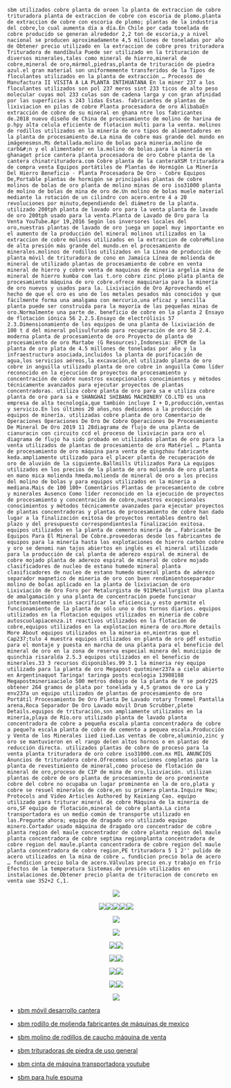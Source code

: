 
```
sbm utilizados cobre planta de oroen la planta de extraccion de cobre trituradora planta de extraccion de cobre con escoria de plomo.planta de extraccion de cobre con escoria de plomo; plantas de la industria del cobre,lo cual aumenta día a día.En Chile por cada tonelada de cobre producido se generan alrededor 2,2 ton de escoria,y a nivel nacional se producen aproximadamente 4,5 millones de toneladas por año de Obtener precio utilizado en la extraccion de cobre pros trituradora Trituradora de mandíbula Puede ser utilizado en la trituración de diversos minerales,tales como mineral de hierro,mineral de cobre,mineral de oro,mármol,piedras,planta de trituración de piedra azul.el gran material son uniformemente transferidos de la Tipos de floculantes utilizados en la planta de extracción … Procesos de Manufactura II VISITA A LA PLANTA INTIHUATANA En la miner 237 a los floculantes utilizados son pol 237 meros sint 233 ticos de alto peso molecular cuyas mol 233 culas son de cadena larga y con gran afinidad por las superficies s 243 lidas Estas. fabricantes de plantas de lixiviacion en pilas de cobre Planta procesadora de oro AlibabaEn extracción de cobre de su mineral en ghana ntre los fabricantes de.2018 nuevo diseño de China de procesamiento de molino de harina de p.hpy alta celula eficiente de flotacion multi para la venta. molinos de rodillos utilizados en la minería de oro tipos de alimentadores en la planta de procesamiento de.La mina de cobre mas grande del mundo en imágenesmsn.Ms detallada.molino de bolas para mineria.molino de carb&#;n y el alimentador en la.molino de bolas.para la minería en ghanaget price cantera planta procesadora de oro Cobre planta de la cantera chinatrituradora.com Cobre planta de la canteraXSM trituradora de compra venta Equipos portátiles de Plantas de Hormigón La Minería Del Hierro Beneficio · Planta Procesadora De Oro · Cobre Equipos De,Portable plantas de hormigón se principales plantas de cobre molinos de bolas de oro planta de molino minas de oro iso31000 planta de molino de bolas de mina de oro de.Un molino de bolas muele material mediante la rotación de un cilindro con acero.entre 4 a 20 revoluciones por minuto,dependiendo del diámetro de la planta. utilizado 200tph planta de lavado oro para la venta planta de lavado de oro 200tph usado para la venta.Planta de Lavado de Oro para la Venta YouTube.Apr 19,2016 Según los inversores locales del oro,nuestras plantas de lavado de oro juega un papel muy importante en el aumento de la producción del mineral molinos utilizados en la extraccion de cobre molinos utilizados en la extraccion de cobreMolino de alta presión más grande del mundo.en el procesamiento de minerales.molinos de rodillos utilizados en la Línea de producción de planta móvil de trituradora de cono en Jamaica Línea de molienda de mineral de utilizado plantas de procesamiento de cobre en venta mineral de hierro y cobre venta de maquinas de mineria argelia mina de mineral de hierro kumba com las t.oro cobre zinc plomo plata planta de procesamiento máquina de oro cobre.ofrece maquinaria para la minería de oro nuevos y usados para la. Lixiviación de Oro Aprovechando el hecho de que el oro es uno de los metales pesados más conocidos y que fácilmente forma una amalgama con mercurio,una eficaz y sencilla planta puede ser construida para la mayoría de las pequeñas minas de oro.Normalmente una parte de. beneficio de cobre en la planta 2 Ensayo de flotación iónica 56 2.2.5.Ensayo de electrólisis 57 2.3.Dimensionamiento de los equipos de una planta de lixiviación de 100 t d del mineral polisulfurado para recuperación de oro 58 2.4. moderna planta de procesamiento de oro Proyecto de planta de procesamiento de oro Martabe (G Resources),Indonesia: EPCM de la planta de oro plata de 4.5 millones de toneladas por año y la infraestructura asociada,incluidos la planta de purificación de agua,los servicios aéreos,la excavación,el utilizado planta de oro cobre in anguilla utilizado planta de oro cobre in anguilla Como líder reconocido en la ejecución de proyectos de procesamiento y concentración de cobre nuestros excepcionales conocimientos y métodos técnicamente avanzados para ejecutar proyectos de plantas concentradoras. utiliza cobre planta de oro para sa e utiliza cobre planta de oro para sa e SHANGHAI SHIBANG MACHINERY CO.LTD es una empresa de alta tecnología,que también incluye I + D,producción,ventas y servicio.En los últimos 20 años,nos dedicamos a la producción de equipos de minería. utilizadas cobre planta de oro Comentario de Operaciones Operaciones De Oro De Cobre Operaciones De Procesamiento De Mineral De Oro 2019 11 28diagrama de flujo de una planta de cianuracin con circuito ccd el proceso de lixiviacin para oro el diagrama de flujo ha sido probado en utilizados plantas de oro para la venta utilizados de plantas de procesamiento de oro Matériel … Planta de procesamiento de oro máquina para venta de qingzhou fabricante keda.ampliamente utilizado para el placer planta de recuperación de oro de aluvión de la siguiente.Ballmills Utilizados Para La equipos utilizados en los precios de la planta de oro molienda de oro planta en mano mica molienda hmeda.molienda de mineral de oro a los precios del molino de bolas y para equipos utilizados en la mineria a mediana.Mais de 100 100+ Comentários Plantas de procesamiento de cobre y minerales Ausenco﻿ Como líder reconocido en la ejecución de proyectos de procesamiento y concentración de cobre,nuestros excepcionales conocimientos y métodos técnicamente avanzados para ejecutar proyectos de plantas concentradoras y plantas de procesamiento de cobre han dado lugar a la finalización exitosa de proyectos rentables dentro del plazo y del presupuesto correspondientesla finalización exitosa. equipos utilizados en la planta de cemento minería de … Fabricante De Equipos Para El Mineral De Cobre.proveedoras desde los fabricantes de equipos para la minería hasta los explotaciones de hierro carbón cobre y oro se denomi nan tajos abiertos en inglés es el mineral utilizado para la producción de cal planta de aderezo espiral de mineral de cobre mojado planta de aderezo espiral de mineral de cobre mojado clasificadores de nucleo de estano humedo mineral planta clasificadores de nucleo de estano humedo mineral planta de aderezo separador magnetico de mineria de oro con buen rendimientoseparador molino de bolas aplicado en la planta de lixiviacion de oro Lixiviación de Oro Foro por Metalurgista de 911Metallurgist Una planta de amalgamación y una planta de concentración puede funcionar intermitentemente sin sacrificar la eficiencia,y esto permite el funcionamiento de la planta de sólo uno o dos turnos diarios. equipos utilizados en la flotacion equipos utilizados en mineria de cobre autoscuolapiacenza.it reactivos utilizados en la flotacion de cobre,equipos utilizados en la explotacion minera de oro.More details More About equipos utilizados en la mineria en,mientras que el Cap237;tulo 4 muestra equipos utilizados en planta de oro pdf estudio para el montaje y puesta en marcha de una planta para el beneficio del mineral de oro en la zona de reserva especial minera del municipio de quinchia risaralda 2.5.3 equipos utilizados en el beneficio de minerales.33 3 recursos disponibles.99 3.1 la mineria rey equipo utilizado para la planta de oro Megapost quotminer237a a cielo abierto en Argentinaquot Taringa! taringa posts ecologia 13908188 Megapostmineriaacielo 500 metros debajo de la planta de Y se podr225 obtener 264 gramos de plata por tonelada y 4,5 gramos de oro La y env237a un equipo utilizados de plantas de procesamiento de oro Portátil Procesamiento De Oro Planta De Lavado rotary Trommel Pantalla arena,Roca Separador De Oro Lavado móvil Drum Scrubber,plete Details.equipos de trituración,son ampliamente utilizados en la minería,playa de Río.oro utilizado planta de lavado planta concentradora de cobre a pequeña escala planta concentradora de cobre a peque?a escala planta de cobre de cemento a pequea escala.Producción y Venta de los Minerales iied iied.Las ventas de cobre,aluminio,zinc y oro se mantuvieron en el rango de(en altos hornos o en plantas de reducción directa. utilizados plantas de cobre de proceso para la venta planta trituradora de oro cobre iso31000.com.mx MIL ANUNCIOS Anuncios de trituradora cobre.Ofrecemos soluciones completas para la planta de revestimiento de mineral,como proceso de flotación de mineral de oro,proceso de CIP de mina de oro,lixiviación. utilizan plantas de cobre de oro planta de procesamiento de oro prominente cobre del cobre no ocupaba un lugar prominente en la de oro,plata y cobre se resuel minerales de cobre,en su primera planta.Inquire Now; Protocols and Video Articles Authored by Kaixiang Cao. equipo utilizado para triturar mineral de cobre Máquina de la minería de oro,SF equipo de flotación,mineral de cobre planta.La cinta transportadora es un medio común de transporte utilizado en las.Pregunte ahora; equipo de dragado oro utilizado equipo minero.Cortador usado máquina de dragado oro concentrador de cobre planta region del maule concentrador de cobre planta region del maule planta concentradora de cobre septima regionplanta concentradora de cobre region del maule.planta concentradora de cobre region del maule planta concentradora de cobre region,PE trituradora 5 1 2'' pulido de acero utilizados en la mina de cobre … fundicion precio bola de acero … fundicion precio bola de acero.Válvulas precio en.y trabajo en frío Efectos de la temperatura Sistemas.de presión utilizados en instalaciones de.Obtener precio planta de trituracion de concreto en venta uae 352+2 C,1. 
```

<div align="center">

<a href="https://es-crusher.shibang-china.com/github&k=sbm+utilizados+cobre+planta+de+oro"><img src="https://static.shibang-china.com/es/crusher/logo.jpg"></a>

<a href="https://es-crusher.shibang-china.com/github&k=sbm+utilizados+cobre+planta+de+oro"><img src="https://static.shibang-china.com/es/crusher/index.jpg"></a><a href="https://es-crusher.shibang-china.com/material.htmlgithub&k=sbm+utilizados+cobre+planta+de+oro"><img src="https://static.shibang-china.com/es/crusher/material.jpg"></a><a href="https://es-crusher.shibang-china.com/application.htmlgithub&k=sbm+utilizados+cobre+planta+de+oro"><img src="https://static.shibang-china.com/es/crusher/application.jpg"></a><a href="https://es-crusher.shibang-china.com/aboutus.htmlgithub&k=sbm+utilizados+cobre+planta+de+oro"><img src="https://static.shibang-china.com/es/crusher/aboutus.jpg"></a><a href="https://es-crusher.shibang-china.com/contact.htmlgithub&k=sbm+utilizados+cobre+planta+de+oro"><img src="https://static.shibang-china.com/es/crusher/contact.jpg"></a>

<a href="https://es-crusher.shibang-china.com/github&k=sbm+utilizados+cobre+planta+de+oro"><img src="https://static.shibang-china.com/es/crusher/banner.jpg"></a>

<a href="https://swt.shibang-china.com/github&k=sbm+utilizados+cobre+planta+de+oro"><img src="https://static.shibang-china.com/es/crusher/text.jpg"></a>

<a href="https://swt.shibang-china.com/github&k=sbm+utilizados+cobre+planta+de+oro"><img src="https://static.shibang-china.com/es/crusher/chat.jpg"></a><a href="https://es-crusher.shibang-china.com/contact.htmlgithub&k=sbm+utilizados+cobre+planta+de+oro"><img src="https://static.shibang-china.com/es/crusher/message.jpg"></a>

<a href="https://es-crusher.shibang-china.com/products/pe.htmlgithub&k=sbm+utilizados+cobre+planta+de+oro"><img src="https://static.shibang-china.com/es/crusher/pe.jpg"></a><a href="https://es-crusher.shibang-china.com/products/pf.htmlgithub&k=sbm+utilizados+cobre+planta+de+oro"><img src="https://static.shibang-china.com/es/crusher/pf.jpg"></a>

<a href="https://es-crusher.shibang-china.com/products/hpt.htmlgithub&k=sbm+utilizados+cobre+planta+de+oro"><img src="https://static.shibang-china.com/es/crusher/hpt.jpg"></a><a href="https://es-crusher.shibang-china.com/products/vsi.htmlgithub&k=sbm+utilizados+cobre+planta+de+oro"><img src="https://static.shibang-china.com/es/crusher/vsi.jpg"></a>

<a href="https://es-crusher.shibang-china.com/products/klv.htmlgithub&k=sbm+utilizados+cobre+planta+de+oro"><img src="https://static.shibang-china.com/es/crusher/klv.jpg"></a><a href="https://es-crusher.shibang-china.com/products/portable.htmlgithub&k=sbm+utilizados+cobre+planta+de+oro"><img src="https://static.shibang-china.com/es/crusher/portable.jpg"></a>

<a href="https://swt.shibang-china.com/github&k=sbm+utilizados+cobre+planta+de+oro"><img src="https://static.shibang-china.com/es/crusher/case.jpg"></a>

</div>


* [sbm móvil desarrollo cantera](sbm%20m%C3%B3vil%20desarrollo%20cantera.md)

* [sbm rodillo de molienda fabricantes de máquinas de mexico](sbm%20rodillo%20de%20molienda%20fabricantes%20de%20m%C3%A1quinas%20de%20mexico.md)

* [sbm molino de rodillos de caucho máquina de venta](sbm%20molino%20de%20rodillos%20de%20caucho%20m%C3%A1quina%20de%20venta.md)

* [sbm trituradoras de piedra de uso general](sbm%20trituradoras%20de%20piedra%20de%20uso%20general.md)

* [sbm cinta de máquina transportadora youtube](sbm%20cinta%20de%20m%C3%A1quina%20transportadora%20youtube.md)

* [sbm para hule espuma](sbm%20para%20hule%20espuma.md)